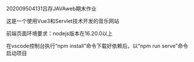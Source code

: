 202009504131吕存JAVAweb期末作业


这是一个使用Vue3和Servlet技术开发的音乐网站

前端页面环境要求：nodejs版本在16.20.0以上

在vscode控制台执行“npm install”命令下载好依赖后，以“npm run serve”命令启动项目
    

